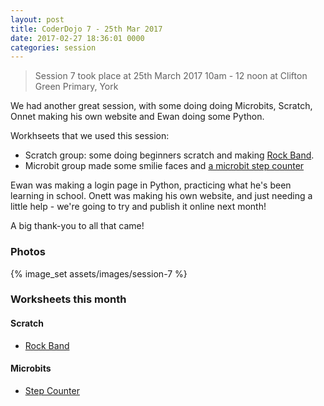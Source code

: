 ```yaml
---
layout: post
title: CoderDojo 7 - 25th Mar 2017
date: 2017-02-27 18:36:01 0000
categories: session
---
```


> Session 7 took place at 25th March 2017 10am - 12 noon at Clifton Green Primary, York

We had another great session, with some doing doing Microbits, Scratch, Onnet making his own website and Ewan doing some Python.

Workhseets that we used this session:

- Scratch group: some doing beginners scratch and making [Rock Band](/assets/worksheets/session-7/rock-band.pdf).
- Microbit group made some smilie faces and [a microbit step counter](/worksheets/microbit/step-counter/)

Ewan was making a login page in Python, practicing what he's been learning in school. Onett was making his own website, and just needing a little help - we're going to try and publish it online next month!

A big thank-you to all that came!

### Photos

{% image_set assets/images/session-7 %}

### Worksheets this month

#### Scratch

- [Rock Band](/assets/worksheets/session-7/rock-band.pdf)

#### Microbits
- [Step Counter](/worksheets/microbit/step-counter/)
